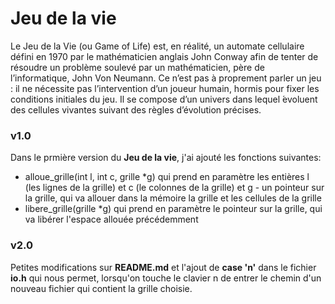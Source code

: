 # Jeu de la vie
Le  Jeu  de  la  Vie  (ou  Game  of  Life)  est,  en  réalité,  un  automate  cellulaire  défini  en  1970 par  le  mathématicien  anglais  John  Conway  afin  de  tenter  de  résoudre  un  problème  soulevé  par  un mathématicien, père de l’informatique, John Von Neumann. Ce n’est pas à proprement parler un jeu : il ne nécessite pas l’intervention d’un joueur humain, hormis pour fixer les conditions initiales du jeu. Il se compose d’un univers dans lequel ́evoluent des cellules vivantes suivant des règles d’évolution précises.

### v1.0
Dans le prmière version du **Jeu de la vie**, j'ai ajouté les fonctions suivantes:
* alloue_grille(int l, int c, grille \*g) qui prend en paramètre les entières l (les lignes de la grille) et c (le colonnes de la grille) et g - un pointeur sur la grille, qui va allouer dans la mémoire la grille et les cellules de la grille
*  libere_grille(grille \*g) qui prend en paramètre le pointeur sur la grille, qui va libérer l'espace allouée précédemment

### v2.0
Petites modifications sur **README.md** et l'ajout de **case 'n'** dans le fichier **io.h** qui nous permet, lorsqu'on touche le clavier n de entrer le chemin d'un nouveau fichier qui contient la grille choisie.
